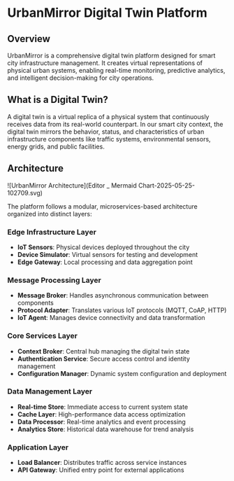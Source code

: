 # UrbanMirror Digital Twin Platform

## Overview

UrbanMirror is a comprehensive digital twin platform designed for smart city infrastructure management. It creates virtual representations of physical urban systems, enabling real-time monitoring, predictive analytics, and intelligent decision-making for city operations.

## What is a Digital Twin?

A digital twin is a virtual replica of a physical system that continuously receives data from its real-world counterpart. In our smart city context, the digital twin mirrors the behavior, status, and characteristics of urban infrastructure components like traffic systems, environmental sensors, energy grids, and public facilities.

## Architecture

![UrbanMirror Architecture](Editor _ Mermaid Chart-2025-05-25-102709.svg)

The platform follows a modular, microservices-based architecture organized into distinct layers:

### Edge Infrastructure Layer
- **IoT Sensors**: Physical devices deployed throughout the city
- **Device Simulator**: Virtual sensors for testing and development
- **Edge Gateway**: Local processing and data aggregation point

### Message Processing Layer
- **Message Broker**: Handles asynchronous communication between components
- **Protocol Adapter**: Translates various IoT protocols (MQTT, CoAP, HTTP)
- **IoT Agent**: Manages device connectivity and data transformation

### Core Services Layer
- **Context Broker**: Central hub managing the digital twin state
- **Authentication Service**: Secure access control and identity management
- **Configuration Manager**: Dynamic system configuration and deployment

### Data Management Layer
- **Real-time Store**: Immediate access to current system state
- **Cache Layer**: High-performance data access optimization
- **Data Processor**: Real-time analytics and event processing
- **Analytics Store**: Historical data warehouse for trend analysis

### Application Layer
- **Load Balancer**: Distributes traffic across service instances
- **API Gateway**: Unified entry point for external applications